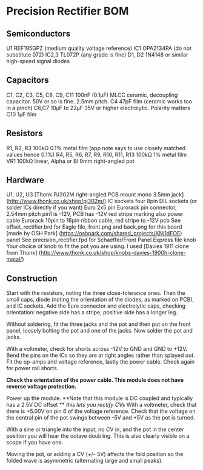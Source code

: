 ﻿# Precision Rectifier BOM

## Semiconductors

U1 	REF195GPZ (medium quality voltage reference)
IC1	OPA2134PA (do not substitute 072)
IC2,3	TL072P (any grade is fine)
D1, D2	1N4148 or similar high-speed signal diodes

## Capacitors

C1, C2, C3, C5, C8, C9, C11
	100nF (0.1μF) MLCC ceramic, decoupling capacitor. 
	50V or so is fine. 2.5mm pitch.
C4	47pF film (ceramic works too in a pinch)
C6,C7	10μF to 22μF 35V or higher electrolytic. 
	Polarity matters
C10	1μF film

## Resistors

R1, R2, R3
	100kΩ 0.1% metal film (app note says to use closely 
	matched values hence 0.1%)
R4, R5, R6, R7, R9, R10, R11, R13
	100kΩ 1% metal film
VR1	100kΩ linear, Alpha or BI 9mm right-angled pot

## Hardware

U1, U2, U3
	[Thonk PJ302M right-angled PCB mount mono 3.5mm jack] (http://www.thonk.co.uk/shop/pj302m/)
IC sockets
	four 8pin DIL sockets (or solder ICs directly if you want)
Euro
	2x5 pin Eurorack pin connector, 2.54mm pitch
	pin1 is -12V, PCB has -12V red stripe marking also
power cable
	Eurorack 10pin to 16pin ribbon cable, red stripe to -12V
pcb	See offset_rectifier.brd for Eagle file, 
	front.png and back.png for this board [made by OSH Park] (https://oshpark.com/shared_projects/KNj1dFOE)
panel	See precision_rectifier.fpd for Schaeffer/Front Panel Express file
knob	Your choice of knob to fit the pot you are using.
	I used [Davies 1911 clone from Thonk] (http://www.thonk.co.uk/shop/knobs-davies-1900h-clone-metal/)

## Construction

Start with the resistors, noting the three close-tolerance ones. Then the small caps, 
diode (noting the orientation of the diodes, as marked on PCB),
and IC sockets. Add the Euro connector and electrolytic caps, checking orientation:
negative side has a stripe, positive side has a longer leg. 

Without soldering, fit the three jacks and the pot and then put on the front panel, loosely 
bolting the pot and one of the jacks. Now solder the pot and jacks.

With a voltmeter, check for shorts across -12V to GND and GND to +12V.
Bend the pins on the ICs so they are at right angles rather than splayed out.
Fit the op-amps and voltage reference, lastly the power cable.
Check again for power rail shorts.

**Check the orientation of the power cable. This module does not have 
reverse voltage protection.**

Power up the module. 
**Note that this module is DC coupled and typically has a 2.5V DC offset
** *this lets you rectify CVs*
With a voltmeter, check that there is +5.00V on pin 6 of the voltage reference.
Check that the voltage on the central pin of the pot swings between -5V and +5V 
as the pot is turned.

With a sine or triangle into the input, no CV in, and the pot 
in the center position you will hear the octave doubling. This is also clearly 
visible on a scope if you have one.

Moving the pot, or adding a CV (+/- 5V) affects the fold position so the 
folded wave is asymmetric (alternating large and small peaks).